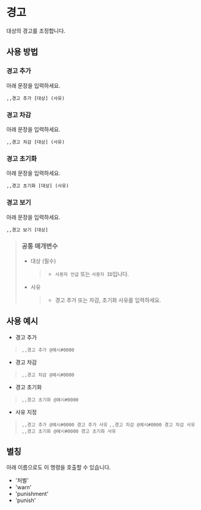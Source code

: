 # 경고
대상의 경고를 조정합니다.

## 사용 방법

### 경고 추가
아래 문장을 입력하세요.
```
,,경고 추가 [대상] (사유)
```

### 경고 차감
아래 문장을 입력하세요.
```
,,경고 차감 [대상] (사유)
```

### 경고 초기화
아래 문장을 입력하세요.
```
,,경고 초기화 [대상] (사유)
```

### 경고 보기
아래 문장을 입력하세요.
```
,,경고 보기 [대상]
```

> ### 공통 매개변수
> * 대상 (필수)
>   > * `사용자 언급` 또는 `사용자 ID`입니다.
> * 사유
>   > * 경고 추가 또는 차감, 초기화 사유를 입력하세요.

## 사용 예시
* 경고 추가
> `,,경고 추가 @예시#0000`

* 경고 차감
> `,,경고 차감 @예시#0000`

* 경고 초기화
> `,,경고 초기화 @예시#0000`

* 사유 지정
> `,,경고 추가 @예시#0000 경고 추가 사유`
> `,,경고 차감 @예시#0000 경고 차감 사유`
> `,,경고 초기화 @예시#0000 경고 초기화 사유`

## 별칭
아래 이름으로도 이 명령을 호출할 수 있습니다.

* '처벌'
* 'warn'
* 'punishment'
* 'punish'